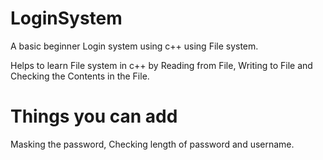 # LoginSystem

A basic beginner Login system using c++ using File system.

Helps to learn File system in c++ by Reading from File, Writing to File and Checking the Contents in the File.

# Things you can add

Masking the password, Checking length of password and username.
